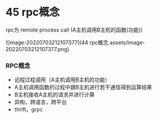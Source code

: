 # 45 rpc概念

rpc为 remote process call (A主机调用B主机的函数(功能))

![image-20220703212107377](44 rpc概念.assets/image-20220703212107377.png)

### **RPC概念**

- 远程过程调用（A主机调用B主机的功能）
- A主机调用函数的过程中跟B主机进行若干通信得到运算结果
- B主机接收A主机的请求并进行计算
- 异构，跨语言，跨平台
- thrift，grpc 